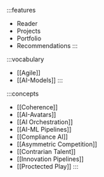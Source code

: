 :::features
- Reader
- Projects
- Portfolio
- Recommendations
:::

:::vocabulary
- [[Agile]]
- [[AI-Models]]
:::

:::concepts
- [[Coherence]]
- [[AI-Avatars]]
- [[AI Orchestration]]
- [[AI-ML Pipelines]]
- [[Compliance AI]]
- [[Asymmetric Competition]]
- [[Contrarian Talent]]
- [[Innovation Pipelines]]
- [[Proctected Play]]
:::


